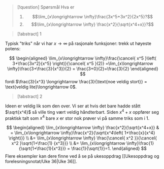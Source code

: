 
> [!question] Spørsmål
> Hva er 
> 1. $$\lim_{x\longrightarrow  \infty}\frac{3x^5+3x^2}{2x^5}?$$
> 2. $$\lim_{x\longrightarrow   \infty} \frac{x^2}{\sqrt{x^4+x}}?$$

> [!abstract] 1

Typisk "triks" når vi har $x\longrightarrow \infty$ på rasjonale funksjoner: trekk ut høyeste potens:

$$
\begin{aligned} 
  \lim_{x\longrightarrow  \infty}\frac{\cancel{ x^5 }\left( 3+\frac{3x^2}{x^5} \right)}{\cancel{ x^5 }(2)} =\lim_{x\longrightarrow  \infty}\frac{3+\frac{3}{x^3}}{2} = \frac{3+0}{2}=\frac{3}{2}
\end{aligned} 
$$
fordi $\frac{3}{x^3} \longrightarrow \frac{3}{\text{noe veldig stort}} = \text{veldig lite}\longrightarrow  0$.

> [!abstract] 2

Ideen er veldig lik som den over. Vi ser at hvis det bare hadde stått $\sqrt{x^4}$ så ville ting vært veldig håndterbart. Siden $x^4+x$ oppfører seg praktisk talt som $x^4$ bare $x$ er stor nok prøver vi på samme triks som i 1.

$$
\begin{aligned} 
  \lim_{x\longrightarrow   \infty} \frac{x^2}{\sqrt{x^4+x}} & = \lim_{x\longrightarrow  \infty}\frac{x^2}{\sqrt{x^4\left( 1+\frac{x}{x^4} \right)}} \\ &= \lim_{x\longrightarrow  \infty} \frac{\cancel{ x^2 }}{\cancel{ x^2 }\sqrt{1+\frac{1} {x^3}}} \\ &= \lim_{x\longrightarrow  \infty}\frac{1}{\sqrt{1+\frac{1}{x^3}}} = \frac{1}{\sqrt{1}}=1.
\end{aligned}
$$
Flere eksempler kan dere finne ved å se på ukesoppdrag [[Ukesoppdrag og forelesningsnotat/Uke 36|Uke 36]].

